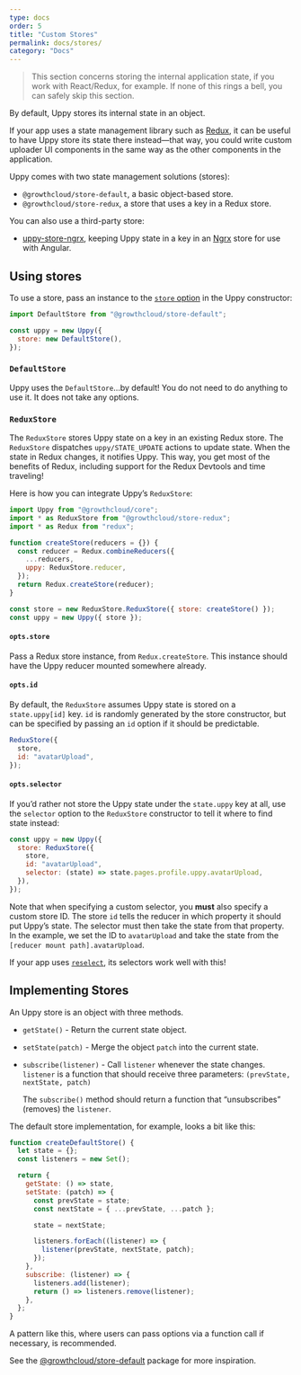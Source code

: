```yaml
---
type: docs
order: 5
title: "Custom Stores"
permalink: docs/stores/
category: "Docs"
---
```


> This section concerns storing the internal application state, if you work with React/Redux, for example. If none of this rings a bell, you can safely skip this section.

By default, Uppy stores its internal state in an object.

If your app uses a state management library such as [Redux](https://redux.js.org), it can be useful to have Uppy store its state there instead—that way, you could write custom uploader UI components in the same way as the other components in the application.

Uppy comes with two state management solutions (stores):

- `@growthcloud/store-default`, a basic object-based store.
- `@growthcloud/store-redux`, a store that uses a key in a Redux store.

You can also use a third-party store:

- [uppy-store-ngrx](https://github.com/rimlin/uppy-store-ngrx/), keeping Uppy state in a key in an [Ngrx](https://github.com/ngrx/platform) store for use with Angular.

## Using stores

To use a store, pass an instance to the [`store` option](/docs/uppy#store-defaultstore) in the Uppy constructor:

```js
import DefaultStore from "@growthcloud/store-default";

const uppy = new Uppy({
  store: new DefaultStore(),
});
```

### `DefaultStore`

Uppy uses the `DefaultStore`…by default! You do not need to do anything to use it.
It does not take any options.

### `ReduxStore`

The `ReduxStore` stores Uppy state on a key in an existing Redux store.
The `ReduxStore` dispatches `uppy/STATE_UPDATE` actions to update state.
When the state in Redux changes, it notifies Uppy.
This way, you get most of the benefits of Redux, including support for the Redux Devtools and time traveling!

Here is how you can integrate Uppy’s `ReduxStore`:

```js
import Uppy from "@growthcloud/core";
import * as ReduxStore from "@growthcloud/store-redux";
import * as Redux from "redux";

function createStore(reducers = {}) {
  const reducer = Redux.combineReducers({
    ...reducers,
    uppy: ReduxStore.reducer,
  });
  return Redux.createStore(reducer);
}

const store = new ReduxStore.ReduxStore({ store: createStore() });
const uppy = new Uppy({ store });
```

#### `opts.store`

Pass a Redux store instance, from `Redux.createStore`.
This instance should have the Uppy reducer mounted somewhere already.

#### `opts.id`

By default, the `ReduxStore` assumes Uppy state is stored on a `state.uppy[id]` key.
`id` is randomly generated by the store constructor, but can be specified by passing an `id` option if it should be predictable.

```js
ReduxStore({
  store,
  id: "avatarUpload",
});
```

#### `opts.selector`

If you’d rather not store the Uppy state under the `state.uppy` key at all, use the `selector` option to the `ReduxStore` constructor to tell it where to find state instead:

```js
const uppy = new Uppy({
  store: ReduxStore({
    store,
    id: "avatarUpload",
    selector: (state) => state.pages.profile.uppy.avatarUpload,
  }),
});
```

Note that when specifying a custom selector, you **must** also specify a custom store ID. The store `id` tells the reducer in which property it should put Uppy’s state. The selector must then take the state from that property. In the example, we set the ID to `avatarUpload` and take the state from the `[reducer mount path].avatarUpload`.

If your app uses [`reselect`](https://npmjs.com/package/reselect), its selectors work well with this!

## Implementing Stores

An Uppy store is an object with three methods.

- `getState()` - Return the current state object.
- `setState(patch)` - Merge the object `patch` into the current state.
- `subscribe(listener)` - Call `listener` whenever the state changes.
  `listener` is a function that should receive three parameters:
  `(prevState, nextState, patch)`

  The `subscribe()` method should return a function that “unsubscribes” (removes) the `listener`.

The default store implementation, for example, looks a bit like this:

```js
function createDefaultStore() {
  let state = {};
  const listeners = new Set();

  return {
    getState: () => state,
    setState: (patch) => {
      const prevState = state;
      const nextState = { ...prevState, ...patch };

      state = nextState;

      listeners.forEach((listener) => {
        listener(prevState, nextState, patch);
      });
    },
    subscribe: (listener) => {
      listeners.add(listener);
      return () => listeners.remove(listener);
    },
  };
}
```

A pattern like this, where users can pass options via a function call if necessary, is recommended.

See the [@growthcloud/store-default](https://github.com/goemerge/uppy/tree/main/packages/%40uppy/store-default) package for more inspiration.
